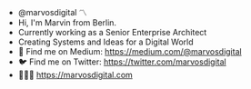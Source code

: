 - @marvosdigital 〽️
- Hi, I'm Marvin from Berlin.
- Currently working as a Senior Enterprise Architect
- Creating Systems and Ideas for a Digital World
- 📰 Find me on Medium: https://medium.com/@marvosdigital
- 🐦 Find me on Twitter: https://twitter.com/marvosdigital
- 👨🏼‍💻 https://marvosdigital.com

<!---
marvosdigital/marvosdigital is a ✨ special ✨ repository because its `README.md` (this file) appears on your GitHub profile.
You can click the Preview link to take a look at your changes.
--->
